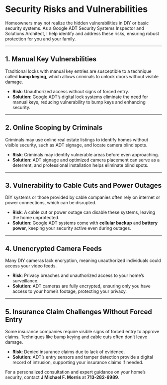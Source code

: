 # Security Risks and Vulnerabilities

Homeowners may not realize the hidden vulnerabilities in DIY or basic security systems. As a Google ADT Security Systems Inspector and Solutions Architect, I help identify and address these risks, ensuring robust protection for you and your family.

---

## 1. Manual Key Vulnerabilities
Traditional locks with manual key entries are susceptible to a technique called **bump keying**, which allows criminals to unlock doors without visible damage.

- **Risk**: Unauthorized access without signs of forced entry.
- **Solution**: Google ADT’s digital lock systems eliminate the need for manual keys, reducing vulnerability to bump keys and enhancing security.

---

## 2. Online Scoping by Criminals
Criminals may use online real estate listings to identify homes without visible security, such as ADT signage, and locate camera blind spots.

- **Risk**: Criminals may identify vulnerable areas before even approaching.
- **Solution**: ADT signage and optimized camera placement can serve as a deterrent, and professional installation helps eliminate blind spots.

---

## 3. Vulnerability to Cable Cuts and Power Outages
DIY systems or those provided by cable companies often rely on internet or power connections, which can be disrupted.

- **Risk**: A cable cut or power outage can disable these systems, leaving the home unprotected.
- **Solution**: Google ADT systems come with **cellular backup** and **battery power**, keeping your security active even during outages.

---

## 4. Unencrypted Camera Feeds
Many DIY cameras lack encryption, meaning unauthorized individuals could access your video feeds.

- **Risk**: Privacy breaches and unauthorized access to your home’s surveillance.
- **Solution**: ADT cameras are fully encrypted, ensuring only you have access to your home’s footage, protecting your privacy.

---

## 5. Insurance Claim Challenges Without Forced Entry
Some insurance companies require visible signs of forced entry to approve claims. Techniques like bump keying and cable cuts often don’t leave damage.

- **Risk**: Denied insurance claims due to lack of evidence.
- **Solution**: ADT’s entry sensors and tamper detection provide a digital record of intrusion, supporting your insurance claims if needed.

For a personalized consultation and expert guidance on your home’s security, contact **J Michael F. Morris** at **713-282-6989**.
